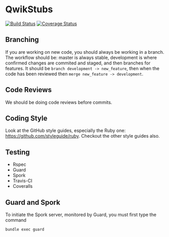 # QwikStubs 
[![Build Status](https://secure.travis-ci.org/TheConstructors/QwikStubs.png)](http://travis-ci.org/TheConstructors/QwikStubs)
[![Coverage Status](https://coveralls.io/repos/TheConstructors/QwikStubs/badge.png?branch=master)](https://coveralls.io/r/TheConstructors/QwikStubs)

## Branching 
If you are working on new code, you should always be working in a branch. The workflow should be: master is always stable,
development is where confirmed changes are commited and staged, and then branches for features. It should be 
`branch development -> new_feature`, then when the code has been reviewed then `merge new_feature -> development`.

## Code Reviews
We should be doing code reviews before commits. 

## Coding Style 
Look at the GitHub style guides, especially the Ruby one: https://github.com/styleguide/ruby. Checkout the other 
style guides also.

## Testing
* Rspec
* Guard
* Spork
* Travis-CI
* Coveralls

## Guard and Spork
To initiate the Spork server, monitored by Guard, you must first type the command

```
bundle exec guard
```
